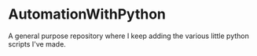 # AutomationWithPython

A general purpose repository where I keep adding the various little python scripts I've made.
